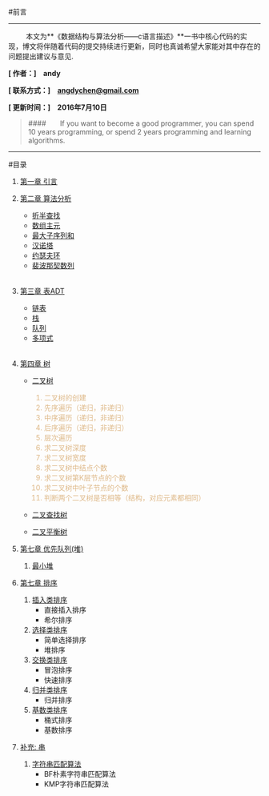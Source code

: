 
#前言
***
&emsp;&emsp;&ensp;本文为**《数据结构与算法分析——c语言描述》**一书中核心代码的实现，博文将伴随着代码的提交持续进行更新，同时也真诚希望大家能对其中存在的问题提出建议与意见.

**[ 作者：]&emsp;andy**

**[ 联系方式：]&emsp;<angdychen@gmail.com>**

**[ 更新时间：]&emsp;2016年7月10日**
</br>
> ####&emsp;&emsp;If you want to become a good programmer, you can spend 10 years programming, or spend 2 years programming and learning algorithms.

***

#目录

1. [第一章 引言](https://github.com/angdychen/EverydayAlgorithm/tree/master/Algorithm)
	<br/>
2. [第二章 算法分析](https://github.com/angdychen/EverydayAlgorithm/tree/master/Algorithm/%E7%AC%AC2%E7%AB%A0%E7%AE%97%E6%B3%95%E5%88%86%E6%9E%90)
 
 	* [折半查找](https://github.com/angdychen/EverydayAlgorithm/tree/master/Algorithm/%E7%AC%AC2%E7%AB%A0%E7%AE%97%E6%B3%95%E5%88%86%E6%9E%90/%E6%8A%98%E5%8D%8A%E6%9F%A5%E6%89%BE)
	* [数组主元](https://github.com/angdychen/EverydayAlgorithm/tree/master/Algorithm/%E7%AC%AC2%E7%AB%A0%E7%AE%97%E6%B3%95%E5%88%86%E6%9E%90/%E6%95%B0%E7%BB%84%E4%B8%BB%E5%85%83)
	* [最大子序列和](https://github.com/angdychen/EverydayAlgorithm/tree/master/Algorithm/%E7%AC%AC2%E7%AB%A0%E7%AE%97%E6%B3%95%E5%88%86%E6%9E%90/%E6%9C%80%E5%A4%A7%E5%AD%90%E5%BA%8F%E5%88%97%E5%92%8C)
	* [汉诺塔](https://github.com/angdychen/EverydayAlgorithm/tree/master/Algorithm/%E7%AC%AC2%E7%AB%A0%E7%AE%97%E6%B3%95%E5%88%86%E6%9E%90/%E6%B1%89%E8%AF%BA%E5%A1%94)
	* [约瑟夫环](https://github.com/angdychen/EverydayAlgorithm/tree/master/Algorithm/%E7%AC%AC2%E7%AB%A0%E7%AE%97%E6%B3%95%E5%88%86%E6%9E%90/%E7%BA%A6%E7%91%9F%E5%A4%AB%E7%8E%AF)
	* [裴波那契数列](https://github.com/angdychen/EverydayAlgorithm/tree/master/Algorithm/%E7%AC%AC2%E7%AB%A0%E7%AE%97%E6%B3%95%E5%88%86%E6%9E%90/%E8%A3%B4%E6%B3%A2%E9%82%A3%E5%A5%91%E6%95%B0%E5%88%97)
	</br>
3. [第三章 表ADT](https://github.com/angdychen/EverydayAlgorithm/tree/master/Algorithm/%E7%AC%AC3%E7%AB%A0%E8%A1%A8ADT)
	
	* [链表](https://github.com/angdychen/EverydayAlgorithm/tree/master/Algorithm/%E7%AC%AC3%E7%AB%A0%E8%A1%A8ADT/%E9%93%BE%E8%A1%A8)
	* [栈](https://github.com/angdychen/EverydayAlgorithm/tree/master/Algorithm/%E7%AC%AC3%E7%AB%A0%E8%A1%A8ADT/%E6%A0%88)
	* [队列](https://github.com/angdychen/EverydayAlgorithm/tree/master/Algorithm/%E7%AC%AC3%E7%AB%A0%E8%A1%A8ADT/%E9%98%9F%E5%88%97)
	* [多项式](https://github.com/angdychen/EverydayAlgorithm/tree/master/Algorithm/%E7%AC%AC3%E7%AB%A0%E8%A1%A8ADT/%E5%A4%9A%E9%A1%B9%E5%BC%8F)
	</br>
4. [第四章 树](https://github.com/angdychen/EverydayAlgorithm/tree/master/Algorithm/%E7%AC%AC4%E7%AB%A0%E6%A0%91/%E4%BA%8C%E5%8F%89%E6%A0%91)
	* [二叉树](https://github.com/angdychen/EverydayAlgorithm/tree/master/Algorithm/%E7%AC%AC4%E7%AB%A0%E6%A0%91/%E4%BA%8C%E5%8F%89%E6%A0%91)
		<font color=BurlyWood>
		1. 二叉树的创建
		2. 先序遍历（递归，非递归）
		3. 中序遍历（递归，非递归）
		4. 后序遍历（递归，非递归）
		5. 层次遍历
		6. 求二叉树深度
		7. 求二叉树宽度
		8. 求二叉树中结点个数
		9. 求二叉树第K层节点的个数
		1. 求二叉树中叶子节点的个数
		2. 判断两个二叉树是否相等（结构，对应元素都相同）
		
		</font>
	* [二叉查找树](https://github.com/angdychen/EverydayAlgorithm/tree/master/Algorithm/%E7%AC%AC4%E7%AB%A0%E6%A0%91/%E4%BA%8C%E5%8F%89%E6%9F%A5%E6%89%BE%E6%A0%91)
	* [二叉平衡树](https://github.com/angdychen/EverydayAlgorithm/tree/master/Algorithm/%E7%AC%AC4%E7%AB%A0%E6%A0%91/%E4%BA%8C%E5%8F%89%E5%B9%B3%E8%A1%A1%E6%A0%91)

5. [第七章 优先队列(堆)](https://github.com/angdychen/EverydayAlgorithm/tree/master/Algorithm/%E7%AC%AC7%E7%AB%A0%E6%8E%92%E5%BA%8F)
    1. [最小堆]()

6. [第七章 排序](https://github.com/angdychen/EverydayAlgorithm/tree/master/Algorithm/%E7%AC%AC7%E7%AB%A0%E6%8E%92%E5%BA%8F)
	1. [插入类排序](https://github.com/angdychen/EverydayAlgorithm/tree/master/Algorithm/%E7%AC%AC7%E7%AB%A0%E6%8E%92%E5%BA%8F/1.%E6%8F%92%E5%85%A5%E7%B1%BB%E6%8E%92%E5%BA%8F)
		* 直接插入排序
		* 希尔排序
	2. [选择类排序](https://github.com/angdychen/EverydayAlgorithm/tree/master/Algorithm/%E7%AC%AC7%E7%AB%A0%E6%8E%92%E5%BA%8F/2.%E9%80%89%E6%8B%A9%E7%B1%BB%E6%8E%92%E5%BA%8F)
	    * 简单选择排序
	    * 堆排序
	3. [交换类排序](https://github.com/angdychen/EverydayAlgorithm/tree/master/Algorithm/%E7%AC%AC7%E7%AB%A0%E6%8E%92%E5%BA%8F/3.%E4%BA%A4%E6%8D%A2%E7%B1%BB%E6%8E%92%E5%BA%8F)
		* 冒泡排序
		* 快速排序
	4. [归并类排序](https://github.com/angdychen/EverydayAlgorithm/tree/master/Algorithm/%E7%AC%AC7%E7%AB%A0%E6%8E%92%E5%BA%8F/4.%E5%BD%92%E5%B9%B6%E7%B1%BB%E6%8E%92%E5%BA%8F)
		* 归并排序
	5. [基数类排序]()
		* 桶式排序
		* 基数排序

7. [补充: 串](https://github.com/angdychen/EverydayAlgorithm/tree/master/Algorithm/%E4%B8%B2/KMP%E7%AE%97%E6%B3%95)
	1. [字符串匹配算法](https://github.com/angdychen/EverydayAlgorithm/tree/master/Algorithm/%E4%B8%B2/KMP%E7%AE%97%E6%B3%95)
		* BF朴素字符串匹配算法
		* KMP字符串匹配算法
		
		
